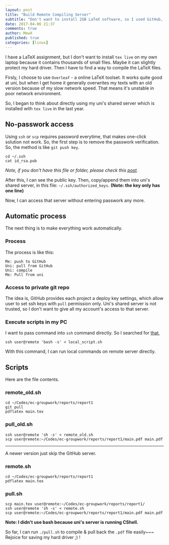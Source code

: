 ```yaml
---
layout: post
title: "Build Remote Compiling Server"
subtitle: "Don't want to install 2GB LaTeX software, so I used GitHub, ssh, scp to make a remote compiling server"
date: 2017-04-06 21:37
comments: true
author: MewX
published: true
categories: [linux]
---
```


I have a LaTeX assignment, but I don't want to install `tex live` on my own laptop because it contains thousands of small files. Maybe it can slightly protect my hard driver. Then I have to find a way to compile the LaTeX files.

Firsly, I choose to use `Overleaf` - a online LaTeX toolset. It works quite good at uni, but when I get home it generally overwrites my texts with an old version because of my slow network speed. That means it's unstable in poor network environment.

So, I began to think about directly using my uni's shared server which is installed with `tex live` in the last year.

## No-passwork access

Using `ssh` or `scp` requires password everytime, that makes one-click solution not work. So, the first step is to remove the passwork verification. So, the method is like `git push key`.

    cd ~/.ssh
    cat id_rsa.pub

*Note, if you don't have this file or folder, please check this [post](https://git-scm.com/book/en/v2/Git-on-the-Server-Generating-Your-SSH-Public-Key).*

After this, I can see the public key. Then, copy/append them into uni's shared server, in this file: `~/.ssh/authorized_keys`. **(Note: the key only has one line)**

Now, I can access that server without entering passwork any more.

## Automatic process

The next thing is to make everything work automatically.

### Process

The process is like this:

    Me: push to GitHub
    Uni: pull from GitHub
    Uni: compile
    Me: Pull from uni

### Access to private git repo

The idea is, GitHub provides each project a deploy key settings, which allow user to set ssh keys with `pull` permission only. Uni's shared server is not trusted, so I don't want to give all my account's access to that server. 

### Execute scripts in my PC

I want to pass command into `ssh` command directly. So I searched for [that](http://stackoverflow.com/a/2732991/4206925),

    ssh user@remote 'bash -s' < local_script.sh

With this command, I can run local commands on remote server directly.

## Scripts

Here are the file contents.

### remote_old.sh

    cd ~/Codes/ec-groupwork/reports/report1
    git pull
    pdflatex main.tex

### pull_old.sh

    ssh user@remote 'sh -s' < remote_old.sh
    scp user@remote:~/Codes/ec-groupwork/reports/report1/main.pdf main.pdf

----

A newer version just skip the GitHub server.

### remote.sh

    cd ~/Codes/ec-groupwork/reports/report1
    pdflatex main.tex

### pull.sh

    scp main.tex user@remote:~/Codes/ec-groupwork/reports/report1/
    ssh user@remote 'sh -s' < remote.sh
    scp user@remote:~/Codes/ec-groupwork/reports/report1/main.pdf main.pdf

**Note: I didn't use bash because uni's server is running CShell.**

So far, I can run `./pull.sh` to compile & pull back the `.pdf` file easily~~~ Rejoice for saving my hard driver ;) !
